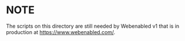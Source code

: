 # NOTE

The scripts on this directory are still needed by Webenabled v1 that is in
production at https://www.webenabled.com/.
